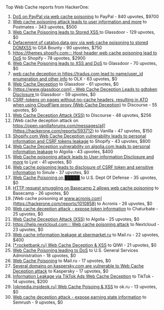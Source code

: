 Top Web Cache reports from HackerOne:

1. [DoS on PayPal via web cache poisoning](https://hackerone.com/reports/622122) to PayPal - 840 upvotes, $9700
2. [Web cache poisoning attack leads to user information and more](https://hackerone.com/reports/492841) to Postmates - 343 upvotes, $500
3. [Web Cache Poisoning leads to Stored XSS ](https://hackerone.com/reports/1424094) to Glassdoor - 129 upvotes, $0
4. [Defacement of catalog.data.gov via web cache poisoning to stored DOMXSS](https://hackerone.com/reports/303730) to GSA Bounty - 90 upvotes, $750
5. [https://themes.shopify.com::: Host header web cache poisoning lead to DoS](https://hackerone.com/reports/1096609) to Shopify - 78 upvotes, $2900
6. [Web Cache Poisoning leads to XSS and DoS](https://hackerone.com/reports/1621540) to Glassdoor - 70 upvotes, $0
7. [web cache deception in https://tradus.com lead to name/user_id enumeration and other info](https://hackerone.com/reports/537564) to OLX - 63 upvotes, $0
8. [Web Cache Deception](https://hackerone.com/reports/2265400) to Glassdoor - 61 upvotes, $0
9. [[https://www.glassdoor.com] -  Web Cache Deception Leads to gdtoken Disclosure ](https://hackerone.com/reports/1343086) to Glassdoor - 59 upvotes, $0
10. [CSRF-tokens on pages without no-cache headers, resulting in ATO when using CloudFlare proxy (Web Cache Deception)](https://hackerone.com/reports/260697) to Discourse - 55 upvotes, $0
11. [Web Cache Deception Attack (XSS)](https://hackerone.com/reports/394016) to Discourse - 48 upvotes, $256
12. [Web cache deception attack on https://open.vanillaforums.com/messages/all](https://hackerone.com/reports/593712) to Vanilla - 47 upvotes, $150
13. [Shopify.com Web Cache Deception vulnerability leads to personal information and CSRF tokens leakage](https://hackerone.com/reports/1271944) to Shopify - 43 upvotes, $800
14. [Web Cache Deception vulnerability on algolia.com leads to personal information leakage](https://hackerone.com/reports/1530066) to Algolia - 43 upvotes, $400
15. [Web Cache poisoning attack leads to User information Disclosure and more](https://hackerone.com/reports/631589) to Lyst - 41 upvotes, $0
16. [Web cache poisoning leads to disclosure of CSRF token and sensitive information](https://hackerone.com/reports/504514) to Smule - 37 upvotes, $0
17. [Web Cache Poisoning on  █████ ](https://hackerone.com/reports/1183263) to U.S. Dept Of Defense - 35 upvotes, $0
18. [HTTP request smuggling on Basecamp 2 allows web cache poisoning](https://hackerone.com/reports/919175) to Basecamp - 26 upvotes, $0
19. [Web cache poisoning at www.acronis.com](https://hackerone.com/reports/1010858) to Acronis - 26 upvotes, $0
20. [Web cache deception attack - expose token information](https://hackerone.com/reports/397508) to Chaturbate - 25 upvotes, $0
21. [Web Cache Deception Attack (XSS)](https://hackerone.com/reports/504261) to Algolia - 25 upvotes, $0
22. [https://help.nextcloud.com::: Web cache poisoning attack](https://hackerone.com/reports/429747) to Nextcloud - 23 upvotes, $0
23. [Web cache information leakage at sbermarket.ru](https://hackerone.com/reports/893353) to Mail.ru - 22 upvotes, $400
24. [[*.rocketbank.ru] Web Cache Deception & XSS](https://hackerone.com/reports/415168) to QIWI - 21 upvotes, $0
25. [Web Cache Poisoning leading to DoS](https://hackerone.com/reports/1346618) to U.S. General Services Administration - 18 upvotes, $0
26. [Web Cache Poisoning](https://hackerone.com/reports/534297) to Mail.ru - 17 upvotes, $0
27. [Several domains on kaspersky.com are vulnerable to Web Cache Deception attack](https://hackerone.com/reports/1185028) to Kaspersky - 17 upvotes, $0
28. [Information Leakage via TikTok Ads Web Cache Deception](https://hackerone.com/reports/1484468) to TikTok - 14 upvotes, $200
29. [[okmedia.insideok.ru] Web Cache Poisoing & XSS](https://hackerone.com/reports/550266) to ok.ru - 13 upvotes, $0
30. [Web cache deception attack - expose earning state information](https://hackerone.com/reports/439021) to Semrush - 9 upvotes, $0
